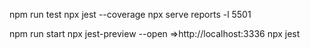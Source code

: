 npm run test
npx jest --coverage
npx serve reports -l 5501

npm run start
npx jest-preview --open =>http://localhost:3336
npx jest
